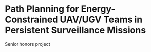 # Path Planning for Energy-Constrained UAV/UGV Teams in Persistent Surveillance Missions

Senior honors project
